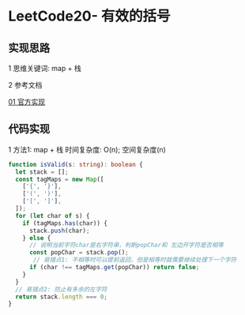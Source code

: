 # LeetCode20- 有效的括号

## 实现思路

1 思维关键词: map + 栈

2 参考文档

[01 官方实现](https://leetcode.cn/problems/valid-parentheses/solution/you-xiao-de-gua-hao-by-leetcode-solution/)


## 代码实现

1 方法1: map + 栈  时间复杂度: O(n);  空间复杂度(n)
```ts
function isValid(s: string): boolean {
  let stack = [];
  const tagMaps = new Map([
    ['{', '}'],
    ['(', ')'],
    ['[', ']'],
  ]);
  for (let char of s) {
    if (tagMaps.has(char)) {
      stack.push(char);
    } else {
      // 说明当前字符char是右字符串，判断popChar和 左边开字符是否相等
      const popChar = stack.pop();
       // 易错点1: 不相等时可以提前返回，但是相等时就需要继续处理下一个字符
      if (char !== tagMaps.get(popChar)) return false;
    }
  }
  // 易错点2: 防止有多余的左字符
  return stack.length === 0;
}
```
